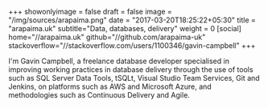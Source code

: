+++
showonlyimage = false
draft = false
image = "/img/sources/arapaima.png"
date = "2017-03-20T18:25:22+05:30"
title = "arapaima.uk"
subtitle="Data, databases, delivery"
weight = 0
[social]
home="//arapaima.uk"
github="//github.com/arapaima-uk"
stackoverflow="//stackoverflow.com/users/1100346/gavin-campbell"
+++

I'm Gavin Campbell, a freelance database developer specialised in improving working practices in database delivery through the use of tools such as SQL Server Data Tools, tSQLt, Visual Studio Team Services, Git and Jenkins, on platforms such as AWS and Microsoft Azure, and methodologies such as Continuous Delivery and Agile.
